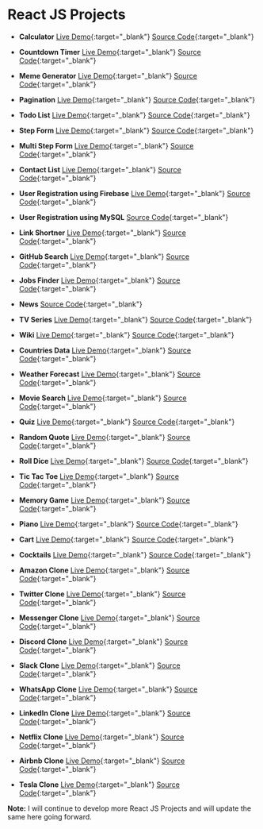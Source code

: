 # React JS Projects

- **Calculator** [Live Demo](https://praveenorugantitech.github.io/praveenorugantitech-calculator-reactjs/){:target="_blank"} [Source Code](https://github.com/praveenorugantitech/praveenorugantitech-calculator-reactjs){:target="_blank"}

- **Countdown Timer** [Live Demo](https://praveenorugantitech.github.io/praveenorugantitech-countdown-timer-reactjs/){:target="_blank"} [Source Code](https://github.com/praveenorugantitech/praveenorugantitech-countdown-timer-reactjs){:target="_blank"}

- **Meme Generator** [Live Demo](https://praveenorugantitech.github.io/praveenorugantitech-meme-generator-reactjs/){:target="_blank"} [Source Code](https://github.com/praveenorugantitech/praveenorugantitech-meme-generator-reactjs){:target="_blank"}

- **Pagination** [Live Demo](https://praveenorugantitech.github.io/praveenorugantitech-pagination-reactjs/){:target="_blank"} [Source Code](https://github.com/praveenorugantitech/praveenorugantitech-pagination-reactjs){:target="_blank"}

- **Todo List** [Live Demo](https://praveenorugantitech.github.io/praveenorugantitech-todo-reactjs/){:target="_blank"} [Source Code](https://github.com/praveenorugantitech/praveenorugantitech-todo-reactjs){:target="_blank"}

- **Step Form** [Live Demo](https://praveenorugantitech.github.io/praveenorugantitech-step-form-reactjs/){:target="_blank"} [Source Code](https://github.com/praveenorugantitech/praveenorugantitech-step-form-reactjs){:target="_blank"}

- **Multi Step Form** [Live Demo](https://praveenorugantitech.github.io/praveenorugantitech-multi-step-form-reactjs/){:target="_blank"} [Source Code](https://github.com/praveenorugantitech/praveenorugantitech-multi-step-form-reactjs){:target="_blank"}

- **Contact List** [Live Demo](https://praveenorugantitech.github.io/praveenorugantitech-contact-list-reactjs/){:target="_blank"} [Source Code](https://github.com/praveenorugantitech/praveenorugantitech-contact-list-reactjs){:target="_blank"}

- **User Registration using Firebase** [Live Demo](https://praveenoruganti-user-reg.firebaseapp.com/){:target="_blank"} [Source Code](https://github.com/praveenorugantitech/praveenorugantitech-user-registration-reactjs){:target="_blank"}

- **User Registration using MySQL** [Source Code](https://github.com/praveenorugantitech/praveenorugantitech-user-registration-app-mysql-reactjs){:target="_blank"}

- **Link Shortner** [Live Demo](https://praveenorugantitech.github.io/praveenorugantitech-link-shortner-reactjs/){:target="_blank"} [Source Code](https://github.com/praveenorugantitech/praveenorugantitech-link-shortner-reactjs){:target="_blank"}

- **GitHub Search** [Live Demo](https://praveenorugantitech.github.io/praveenorugantitech-github-search-reactjs/){:target="_blank"} [Source Code](https://github.com/praveenorugantitech/praveenorugantitech-github-search-reactjs){:target="_blank"}

- **Jobs Finder** [Live Demo](https://praveenorugantitech.github.io/praveenorugantitech-jobs-reactjs/){:target="_blank"} [Source Code](https://github.com/praveenorugantitech/praveenorugantitech-jobs-reactjs){:target="_blank"}

- **News** [Source Code](https://github.com/praveenorugantitech/praveenorugantitech-news-reactjs){:target="_blank"}

- **TV Series** [Live Demo](https://praveenorugantitech.github.io/praveenorugantitech-tv-series-reactjs/){:target="_blank"} [Source Code](https://github.com/praveenorugantitech/praveenorugantitech-tv-series-reactjs){:target="_blank"}

- **Wiki** [Live Demo](https://praveenorugantitech.github.io/praveenorugantitech-wiki-reactjs/){:target="_blank"} [Source Code](https://github.com/praveenorugantitech/praveenorugantitech-wiki-reactjs){:target="_blank"}

- **Countries Data** [Live Demo](https://praveenorugantitech.github.io/praveenorugantitech-countries-reactjs/){:target="_blank"} [Source Code](https://github.com/praveenorugantitech/praveenorugantitech-countries-reactjs){:target="_blank"}

- **Weather Forecast** [Live Demo](https://praveenorugantitech.github.io/praveenorugantitech-weather-reactjs/){:target="_blank"} [Source Code](https://github.com/praveenorugantitech/praveenorugantitech-weather-reactjs){:target="_blank"}

- **Movie Search** [Live Demo](https://praveenorugantitech.github.io/praveenorugantitech-movie-reactjs/){:target="_blank"} [Source Code](https://github.com/praveenorugantitech/praveenorugantitech-movie-reactjs){:target="_blank"}

- **Quiz** [Live Demo](https://praveenorugantitech.github.io/praveenorugantitech-quiz-reactjs/){:target="_blank"} [Source Code](https://github.com/praveenorugantitech/praveenorugantitech-quiz-reactjs){:target="_blank"}

- **Random Quote** [Live Demo](https://praveenorugantitech.github.io/praveenorugantitech-random-quote-reactjs/){:target="_blank"} [Source Code](https://github.com/praveenorugantitech/praveenorugantitech-random-quote-reactjs){:target="_blank"}

- **Roll Dice** [Live Demo](https://praveenorugantitech.github.io/praveenorugantitech-roll-dice-reactjs/){:target="_blank"} [Source Code](https://github.com/praveenorugantitech/praveenorugantitech-roll-dice-reactjs){:target="_blank"}

- **Tic Tac Toe** [Live Demo](https://praveenorugantitech.github.io/praveenorugantitech-tic-tac-toe-reactjs/){:target="_blank"} [Source Code](https://github.com/praveenorugantitech/praveenorugantitech-tic-tac-toe-reactjs){:target="_blank"}

- **Memory Game** [Live Demo](https://praveenorugantitech.github.io/praveenorugantitech-memory-game-reactjs/){:target="_blank"} [Source Code](https://github.com/praveenorugantitech/praveenorugantitech-memory-game-reactjs){:target="_blank"}

- **Piano** [Live Demo](https://praveenorugantitech.github.io/praveenorugantitech-piano-reactjs/){:target="_blank"} [Source Code](https://github.com/praveenorugantitech/praveenorugantitech-piano-reactjs){:target="_blank"}

- **Cart** [Live Demo](https://praveenorugantitech.github.io/praveenorugantitech-cart-reactjs/){:target="_blank"} [Source Code](https://github.com/praveenorugantitech/praveenorugantitech-cart-reactjs){:target="_blank"}

- **Cocktails** [Live Demo](https://praveenorugantitech.github.io/praveenorugantitech-cocktails-reactjs/){:target="_blank"} [Source Code](https://github.com/praveenorugantitech/praveenorugantitech-cocktails-reactjs){:target="_blank"}

- **Amazon Clone** [Live Demo](https://praveenoruganti-amaz.firebaseapp.com/){:target="_blank"} [Source Code](https://github.com/praveenorugantitech/praveenorugantitech-amazon-clone-reactjs){:target="_blank"}

- **Twitter Clone** [Live Demo](https://praveenoruganti-twitter-clone.firebaseapp.com/){:target="_blank"} [Source Code](https://github.com/praveenorugantitech/praveenorugantitech-twitter-clone-reactjs){:target="_blank"}

- **Messenger Clone** [Live Demo](https://praveenoruganti-msg-clone.firebaseapp.com/){:target="_blank"} [Source Code](https://github.com/praveenorugantitech/praveenorugantitech-messenger-clone-reactjs){:target="_blank"}

- **Discord Clone** [Live Demo](https://praveenoruganti-discord-clone.firebaseapp.com/){:target="_blank"} [Source Code](https://github.com/praveenorugantitech/praveenorugantitech-discord-clone-reactjs){:target="_blank"}

- **Slack Clone** [Live Demo](https://praveenoruganti-slack-clone.firebaseapp.com/){:target="_blank"} [Source Code](https://github.com/praveenorugantitech/praveenorugantitech-slack-clone-reactjs){:target="_blank"}

- **WhatsApp Clone** [Live Demo](https://praveenoruganti-whatsapp.firebaseapp.com/){:target="_blank"} [Source Code](https://github.com/praveenorugantitech/praveenorugantitech-whatsapp-clone-reactjs){:target="_blank"}

- **LinkedIn Clone** [Live Demo](https://praveenoruganti-linkedin-clone.firebaseapp.com/){:target="_blank"} [Source Code](https://github.com/praveenorugantitech/praveenorugantitech-linkedin-clone-reactjs){:target="_blank"}

- **Netflix Clone** [Live Demo](https://praveenorugantitech.github.io/praveenorugantitech-netflix-clone-reactjs/){:target="_blank"} [Source Code](https://github.com/praveenorugantitech/praveenorugantitech-netflix-clone-reactjs){:target="_blank"}

- **Airbnb Clone** [Live Demo](https://praveenorugantitech.github.io/praveenorugantitech-airbnb-clone-reactjs/){:target="_blank"} [Source Code](https://github.com/praveenorugantitech/praveenorugantitech-airbnb-clone-reactjs){:target="_blank"}

- **Tesla Clone** [Live Demo](https://praveenorugantitech.github.io/praveenorugantitech-tesla-clone-reactjs/){:target="_blank"} [Source Code](https://github.com/praveenorugantitech/praveenorugantitech-tesla-clone-reactjs){:target="_blank"}

**Note:** I will continue to develop more React JS Projects and will update the same here going forward.

